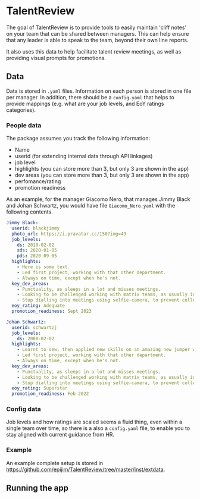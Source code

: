 
# TalentReview

<!-- badges: start -->
<!-- badges: end -->

The goal of TalentReview is to provide tools to easily maintain 'cliff notes' 
on your team that can be shared between managers. This can help ensure that 
any leader is able to speak to the team, beyond their own line reports.

It also uses this data to help facilitate talent review meetings, as well as providing
visual prompts for promotions.

## Data

Data is stored in `.yaml` files. Information on each person is stored in 
one file per manager. In addition, there should be a `config.yaml` that helps 
to provide mappings (e.g. what are your job levels, and EoY ratings categories).

### People data

The package assumes you track the following information:

- Name
- userid (for extending internal data through API linkages)
- job level
- highlights (you can store more than 3, but only 3 are shown in the app)
- dev areas (you can store more than 3, but only 3 are shown in the app)
- perfomance/rating
- promotion readiness

As an example, for the manager Giacomo Nero, that manages Jimmy Black and 
Johan Schwartz, you would have file `Giacomo_Nero.yaml` with the following 
contents.

```yaml
Jimmy Black:
  userid: blackjimmy
  photo_url: https://i.pravatar.cc/150?img=49
  job_levels:
    ds: 2018-02-02
    sds: 2020-01-05
    pds: 2020-09-05
  highlights:
    - Here is some text.
    - Led first project, working with that other department.
    - Always on time, except when he's not.
  key_dev_areas:
    - Punctuality, as sleeps in a lot and misses meetings.
    - Looking to be challenged working with matrix teams, as usually internally focussed.
    - Stop dialling into meetings using selfie-camera, to prevent colleagues getting sea sickness.
  eoy_rating: Adequate
  promotion_readiness: Sept 2023

Johan Schwartz:
  userid: schwartzj
  job_levels:
    ds: 2008-02-02
  highlights:
    - Learnt to sew, then applied new skills on an amazing new jumper with knitted panaroma of sunset over Big Sur.
    - Led first project, working with that other department.
    - Always on time, except when he's not.
  key_dev_areas:
    - Punctuality, as sleeps in a lot and misses meetings.
    - Looking to be challenged working with matrix teams, as usually internally focussed.
    - Stop dialling into meetings using selfie-camera, to prevent colleagues getting sea sickness.
  eoy_rating: Superstar
  promotion_readiness: Feb 2022
```

### Config data

Job levels and how ratings are scaled seems a fluid thing, even within a single 
team over time, so there is a also a `config.yaml` file, to enable you to stay 
aligned with current guidance from HR.

### Example

An example complete setup is stored in https://github.com/epijim/TalentReview/tree/master/inst/extdata.

## Running the app

